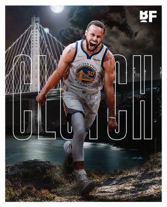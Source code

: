 
![image alt](https://github.com/saisairepo/nginx-minikube/blob/0db45875e584ab9c67e48402724af34b51be7e04/steph.jpg)
